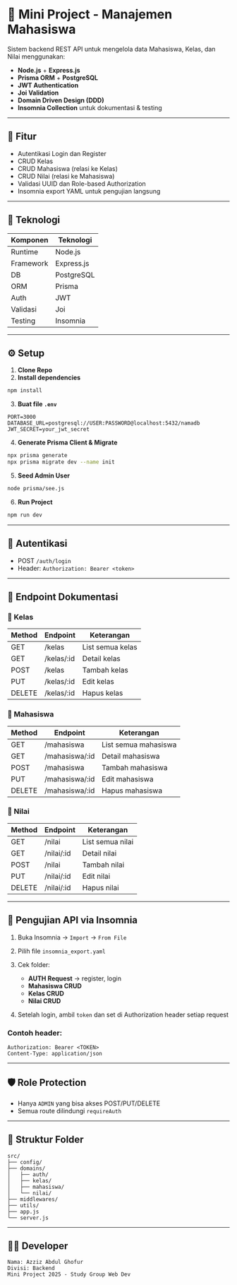 # 📘 Mini Project - Manajemen Mahasiswa

Sistem backend REST API untuk mengelola data Mahasiswa, Kelas, dan Nilai menggunakan:

* **Node.js** + **Express.js**
* **Prisma ORM** + **PostgreSQL**
* **JWT Authentication**
* **Joi Validation**
* **Domain Driven Design (DDD)**
* **Insomnia Collection** untuk dokumentasi & testing

---

## 🚀 Fitur

* Autentikasi Login dan Register
* CRUD Kelas
* CRUD Mahasiswa (relasi ke Kelas)
* CRUD Nilai (relasi ke Mahasiswa)
* Validasi UUID dan Role-based Authorization
* Insomnia export YAML untuk pengujian langsung

---

## 🧩 Teknologi

| Komponen  | Teknologi  |
| --------- | ---------- |
| Runtime   | Node.js    |
| Framework | Express.js |
| DB        | PostgreSQL |
| ORM       | Prisma     |
| Auth      | JWT        |
| Validasi  | Joi        |
| Testing   | Insomnia   |

---

## ⚙️ Setup

1. **Clone Repo**
2. **Install dependencies**

```bash
npm install
```

3. **Buat file `.env`**

```env
PORT=3000
DATABASE_URL=postgresql://USER:PASSWORD@localhost:5432/namadb
JWT_SECRET=your_jwt_secret
```

4. **Generate Prisma Client & Migrate**

```bash
npx prisma generate
npx prisma migrate dev --name init
```

5. **Seed Admin User**

```bash
node prisma/see.js
```

6. **Run Project**

```bash
npm run dev
```

---

## 🔐 Autentikasi

* POST `/auth/login`
* Header: `Authorization: Bearer <token>`

---

## 📂 Endpoint Dokumentasi

### 🔹 Kelas

| Method | Endpoint    | Keterangan       |
| ------ | ----------- | ---------------- |
| GET    | /kelas      | List semua kelas |
| GET    | /kelas/\:id | Detail kelas     |
| POST   | /kelas      | Tambah kelas     |
| PUT    | /kelas/\:id | Edit kelas       |
| DELETE | /kelas/\:id | Hapus kelas      |

### 🔹 Mahasiswa

| Method | Endpoint        | Keterangan           |
| ------ | --------------- | -------------------- |
| GET    | /mahasiswa      | List semua mahasiswa |
| GET    | /mahasiswa/\:id | Detail mahasiswa     |
| POST   | /mahasiswa      | Tambah mahasiswa     |
| PUT    | /mahasiswa/\:id | Edit mahasiswa       |
| DELETE | /mahasiswa/\:id | Hapus mahasiswa      |

### 🔹 Nilai

| Method | Endpoint    | Keterangan       |
| ------ | ----------- | ---------------- |
| GET    | /nilai      | List semua nilai |
| GET    | /nilai/\:id | Detail nilai     |
| POST   | /nilai      | Tambah nilai     |
| PUT    | /nilai/\:id | Edit nilai       |
| DELETE | /nilai/\:id | Hapus nilai      |

---

## 🧪 Pengujian API via Insomnia

1. Buka Insomnia → `Import` → `From File`
2. Pilih file `insomnia_export.yaml`
3. Cek folder:

   * **AUTH Request** → register, login
   * **Mahasiswa CRUD**
   * **Kelas CRUD**
   * **Nilai CRUD**
4. Setelah login, ambil `token` dan set di Authorization header setiap request

### Contoh header:

```
Authorization: Bearer <TOKEN>
Content-Type: application/json
```

---

## 🛡️ Role Protection

* Hanya `ADMIN` yang bisa akses POST/PUT/DELETE
* Semua route dilindungi `requireAuth`

---

## 📁 Struktur Folder

```
src/
├── config/
├── domains/
│   ├── auth/
│   ├── kelas/
│   ├── mahasiswa/
│   └── nilai/
├── middlewares/
├── utils/
├── app.js
└── server.js
```

---

## 👨‍💻 Developer

```
Nama: Azziz Abdul Ghofur
Divisi: Backend
Mini Project 2025 - Study Group Web Dev
```
